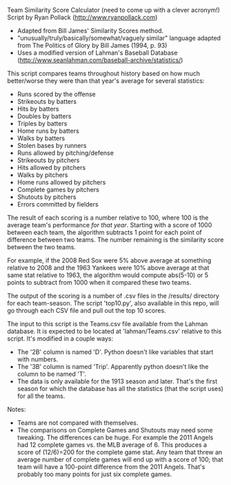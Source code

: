 Team Similarity Score Calculator (need to come up with a clever acronym!)
Script by Ryan Pollack (http://www.ryanpollack.com)
- Adapted from Bill James' Similarity Scores method.
- "unusually/truly/basically/somewhat/vaguely similar" language adapted from The Politics of Glory by Bill James (1994, p. 93) 
- Uses a modified version of Lahman's Baseball Database (http://www.seanlahman.com/baseball-archive/statistics/)

This script compares teams throughout history based on how much better/worse they were than that year's average for several statistics:
- Runs scored by the offense
- Strikeouts by batters
- Hits by batters
- Doubles by batters
- Triples by batters
- Home runs by batters
- Walks by batters
- Stolen bases by runners
- Runs allowed by pitching/defense
- Strikeouts by pitchers
- Hits allowed by pitchers
- Walks by pitchers
- Home runs allowed by pitchers
- Complete games by pitchers
- Shutouts by pitchers
- Errors committed by fielders

The result of each scoring is a number relative to 100, where 100 is the average team's performance *for that year*. Starting with a score of 1000 between each team, the algorithm subtracts 1 point for each point of difference between two teams. The number remaining is the similarity score between the two teams.

For example, if the 2008 Red Sox were 5% above average at something relative to 2008 and the 1963 Yankees were 10% above average at that same stat relative to 1963, the algorithm would compute abs(5-10) or 5 points to subtract from 1000 when it compared these two teams.  

The output of the scoring is a number of .csv files in the /results/ directory for each team-season. The script 'top10.py', also available in this repo, will go through each CSV file and pull out the top 10 scores. 

The input to this script is the Teams.csv file available from the Lahman database. It is expected to be located at 'lahman/Teams.csv' relative to this script. It's modified in a couple ways:
- The '2B' column is named 'D'. Python doesn't like variables that start with numbers.
- The '3B' column is named 'Trip'. Apparently python doesn't like the column to be named 'T'.
- The data is only available for the 1913 season and later. That's the first season for which the database has all the statistics (that the script uses) for all the teams.

Notes:
- Teams are not compared with themselves.
- The comparisons on Complete Games and Shutouts may need some tweaking. The differences can be huge. For example the 2011 Angels had 12 complete games vs. the MLB average of 6. This produces a score of (12/6)=200 for the complete game stat. Any team that threw an average number of complete games will end up with a score of 100; that team will have a 100-point difference from the 2011 Angels. That's probably too many points for just six complete games.  